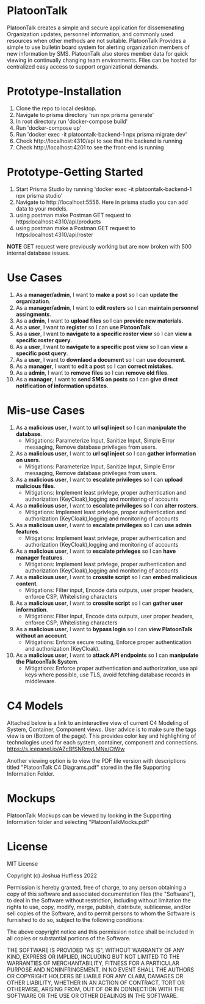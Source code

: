 # PlatoonTalk

PlatoonTalk creates a simple and secure application for dissemenating Organization updates, personnel information, and commonly used resources when other methods are not suitable. PlatoonTalk Provides a simple to use bulletin board system for alerting organization members of new information by SMS. PlatoonTalk also stores member data for quick viewing in continually changing team environments. Files can be hosted for centralized easy access to support organizational demands.

# Prototype-Installation

1. Clone the repo to local desktop.
2. Navigate to prisma directory 'run npx prisma generate'
3. In root directory run 'docker-compose build'
4. Run 'docker-compose up'
5. Run 'docker exec -it platoontalk-backend-1 npx prisma migrate dev'
6. Check http://localhost:4310/api to see that the backend is running
7. Check http://localhost:4201 to see the front-end is running

# Prototype-Getting Started

1.  Start Prisma Studio by running 'docker exec -it platoontalk-backend-1 npx prisma studio'
2.  Navigate to http://localhost:5556. Here in prisma studio you can add data to your models.
3.  using postman make Postman GET request to https:localhost:4310/api/products
4.  using postman make a Postman GET request to https:localhost:4310/api/roster

**NOTE** GET request were previously working but are now broken with 500 internal database issues.

# Use Cases

1. As a **manager/admin**, I want to **make a post** so I can **update the organization**.
2. As a **manager/admin**, I want to **edit rosters** so I can **maintain personnel assingments**.
3. As a **admin**, I want to **upload files** so I can **provide new materials**.
4. As a **user**, I want to **register** so I can **use PlatoonTalk**.
5. As a **user**, I want to **navigate to a specific roster view** so I can **view a specific roster query**.
6. As a **user**, I want to **navigate to a specific post view** so I can **view a specific post query**.
7. As a **user**, I want to **downlaod a document** so I can **use document**.
8. As a **manager**, I want to **edit a post** so I can **correct mistakes**.
9. As a **admin**, I want to **remove files** so I can **remove old files**.
10. As a **manager**, I want to **send SMS on posts** so I can **give direct notification of information updates**.

# Mis-use Cases

1. As a **malicious user**, I want to **url sql inject** so I can **manipulate the database**.
   - Mitigations: Parameterize Input, Sanitize Input, Simple Error messaging, Remove database privileges from users.
2. As a **malicious user**, I want to **url sql inject** so I can **gather information on users**.
   - Mitigations: Parameterize Input, Sanitize Input, Simple Error messaging, Remove database privileges from users.
3. As a **malicious user**, I want to **escalate privileges** so I can **upload malicious files**.
   - Mitigations: Implement least privlege, proper authentication and authorization (KeyCloak),logging and monitoring of accounts
4. As a **malicious user**, I want to **escalate privileges** so I can **alter rosters**.
   - Mitigations: Implement least privlege, proper authentication and authorization (KeyCloak),logging and monitoring of accounts
5. As a **malicious user**, I want to **escalate privileges** so I can **use admin features**.
   - Mitigations: Implement least privlege, proper authentication and authorization (KeyCloak),logging and monitoring of accounts
6. As a **malicious user**, I want to **escalate privleges** so I can **have manager features**.
   - Mitigations: Implement least privlege, proper authentication and authorization (KeyCloak),logging and monitoring of accounts
7. As a **malicious user**, I want to **crossite script** so I can **embed malicious content**.
   - Mitigations: Filter input, Encode data outputs, user proper headers, enforce CSP, Whitelisting characters
8. As a **malicious user**, I want to **crossite script** so I can **gather user information**.
   - Mitigations: Filter input, Encode data outputs, user proper headers, enforce CSP, Whitelisting characters
9. As a **malicious user**, I want to **bypass login** so I can **view PlatoonTalk without an account**.
   - Mitigations: Enforce secure routing, Enforce proper authentication and authorization (KeyCloak).
10. As a **malicious user**, I want to **attack API endpoints** so I can **manipulate the PlatoonTalk System**.
    - Mitigations: Enforce proper authentication and authorization, use api keys where possible, use TLS, avoid fetching database records in middleware.

# C4 Models

Attached below is a link to an interactive view of current C4 Modeling of System, Container, Component views. User advice is to make sure the tags view is on (Bottom of the page). This provides color key and highlighting of technologies used for each system, container, component and connections.
https://s.icepanel.io/AZcBfSNRmyLMNx/CtWw

Another viewing option is to view the PDF file version with descriptions titled "PlatoonTalk C4 Diagrams.pdf" stored in the file Supporting Information Folder.

# Mockups

PlatoonTalk Mockups can be viewed by looking in the Supporting Information folder and selecting "PlatoonTalkMocks.pdf"

# License

MIT License

Copyright (c) Joshua Hutfless 2022

Permission is hereby granted, free of charge, to any person obtaining a copy
of this software and associated documentation files (the "Software"), to deal
in the Software without restriction, including without limitation the rights
to use, copy, modify, merge, publish, distribute, sublicense, and/or sell
copies of the Software, and to permit persons to whom the Software is
furnished to do so, subject to the following conditions:

The above copyright notice and this permission notice shall be included in all
copies or substantial portions of the Software.

THE SOFTWARE IS PROVIDED "AS IS", WITHOUT WARRANTY OF ANY KIND, EXPRESS OR
IMPLIED, INCLUDING BUT NOT LIMITED TO THE WARRANTIES OF MERCHANTABILITY,
FITNESS FOR A PARTICULAR PURPOSE AND NONINFRINGEMENT. IN NO EVENT SHALL THE
AUTHORS OR COPYRIGHT HOLDERS BE LIABLE FOR ANY CLAIM, DAMAGES OR OTHER
LIABILITY, WHETHER IN AN ACTION OF CONTRACT, TORT OR OTHERWISE, ARISING FROM,
OUT OF OR IN CONNECTION WITH THE SOFTWARE OR THE USE OR OTHER DEALINGS IN THE
SOFTWARE.
